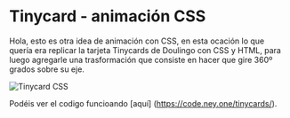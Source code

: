 # Tinycard - animación CSS

Hola, esto es otra idea de animación con CSS, en esta ocación lo que quería era replicar la tarjeta Tinycards de Doulingo con CSS y HTML, para luego agregarle una trasformación que consiste en hacer que gire 360º grados sobre su eje.

![Tinycard CSS](https://imgur.com/LLk2Cow.png)

Podéis ver el codigo funcioando [aquí] (https://code.ney.one/tinycards/).
